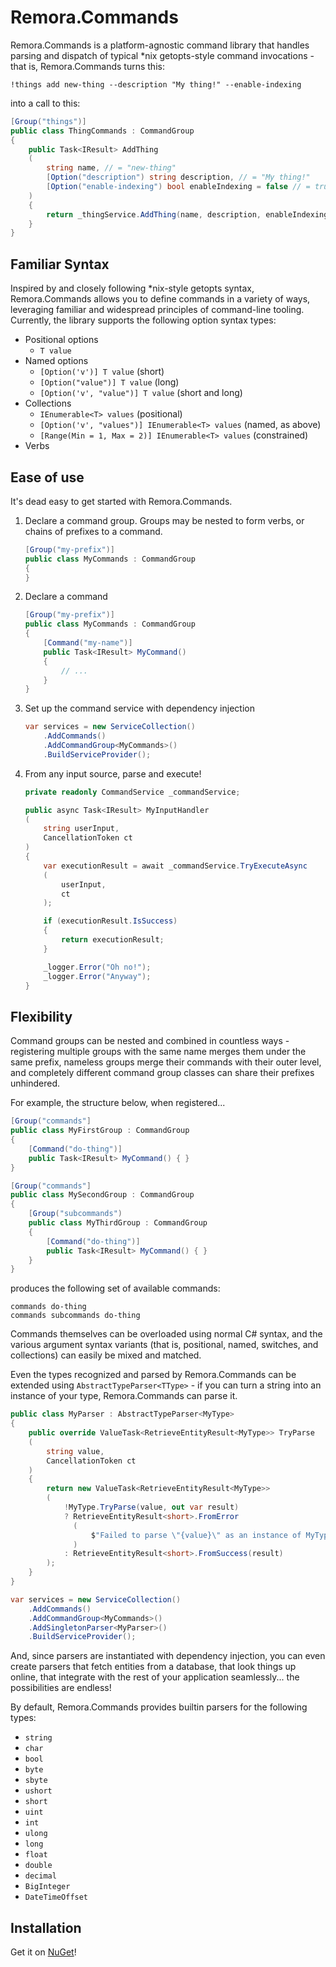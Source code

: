 Remora.Commands
===============

Remora.Commands is a platform-agnostic command library that handles parsing and
dispatch of typical *nix getopts-style command invocations - that is, 
Remora.Commands turns this:

```
!things add new-thing --description "My thing!" --enable-indexing
```

into a call to this:

```cs
[Group("things")]
public class ThingCommands : CommandGroup
{
    public Task<IResult> AddThing
    (
        string name, // = "new-thing"
        [Option("description") string description, // = "My thing!"
        [Option("enable-indexing") bool enableIndexing = false // = true
    )
    {
        return _thingService.AddThing(name, description, enableIndexing);
    }
}
```

## Familiar Syntax
Inspired by and closely following *nix-style getopts syntax, Remora.Commands 
allows you to define commands in a variety of ways, leveraging familiar and 
widespread principles of command-line tooling. Currently, the library supports 
the following option syntax types:

  * Positional options
    - `T value`
  * Named options
    - `[Option('v')] T value` (short)
    - `[Option("value")] T value` (long)
    - `[Option('v', "value")] T value` (short and long)
  * Collections
    - `IEnumerable<T> values` (positional)
    - `[Option('v', "values")] IEnumerable<T> values` (named, as above)
    - `[Range(Min = 1, Max = 2)] IEnumerable<T> values` (constrained)
  * Verbs

## Ease of use
It's dead easy to get started with Remora.Commands.

  1. Declare a command group. Groups may be nested to form verbs, or chains of 
    prefixes to a command.
        ```cs
        [Group("my-prefix")]
        public class MyCommands : CommandGroup
        {
        }
        ```
  2. Declare a command
        ```cs
        [Group("my-prefix")]
        public class MyCommands : CommandGroup
        {
            [Command("my-name")]
            public Task<IResult> MyCommand()
            {
                // ...
            }
        }
        ```
  3. Set up the command service with dependency injection
        ```cs
        var services = new ServiceCollection()
            .AddCommands()
            .AddCommandGroup<MyCommands>()
            .BuildServiceProvider();
        ```
  4. From any input source, parse and execute!
        ```cs
        private readonly CommandService _commandService;

        public async Task<IResult> MyInputHandler
        (
            string userInput, 
            CancellationToken ct
        )
        {
            var executionResult = await _commandService.TryExecuteAsync
            (
                userInput,
                ct
            );

            if (executionResult.IsSuccess)
            {
                return executionResult;
            }

            _logger.Error("Oh no!");
            _logger.Error("Anyway");
        }
        ```

## Flexibility
Command groups can be nested and combined in countless ways - registering 
multiple groups with the same name merges them under the same prefix, nameless
groups merge their commands with their outer level, and completely different
command group classes can share their prefixes unhindered.

For example, the structure below, when registered...

```cs
[Group("commands"]
public class MyFirstGroup : CommandGroup 
{
    [Command("do-thing")]
    public Task<IResult> MyCommand() { }
}

[Group("commands"]
public class MySecondGroup : CommandGroup 
{
    [Group("subcommands")
    public class MyThirdGroup : CommandGroup
    {
        [Command("do-thing")]
        public Task<IResult> MyCommand() { }
    }
}
```

produces the following set of available commands:

```
commands do-thing
commands subcommands do-thing
```

Commands themselves can be overloaded using normal C# syntax, and the various
argument syntax variants (that is, positional, named, switches, and collections)
can easily be mixed and matched.

Even the types recognized and parsed by Remora.Commands can be extended using 
`AbstractTypeParser<TType>` - if you can turn a string into an instance of your
type, Remora.Commands can parse it.

```cs
public class MyParser : AbstractTypeParser<MyType>
{
    public override ValueTask<RetrieveEntityResult<MyType>> TryParse
    (
        string value, 
        CancellationToken ct
    )
    {
        return new ValueTask<RetrieveEntityResult<MyType>>
        (
            !MyType.TryParse(value, out var result)
            ? RetrieveEntityResult<short>.FromError
              (
                  $"Failed to parse \"{value}\" as an instance of MyType."
              )
            : RetrieveEntityResult<short>.FromSuccess(result)
        );
    }
}
```

```cs
var services = new ServiceCollection()
    .AddCommands()
    .AddCommandGroup<MyCommands>()
    .AddSingletonParser<MyParser>()
    .BuildServiceProvider();
```

And, since parsers are instantiated with dependency injection, you can even
create parsers that fetch entities from a database, that look things up online,
that integrate with the rest of your application seamlessly... the possibilities
are endless!

By default, Remora.Commands provides builtin parsers for the following types:
  * `string`
  * `char`
  * `bool`
  * `byte`
  * `sbyte`
  * `ushort`
  * `short`
  * `uint`
  * `int`
  * `ulong`
  * `long`
  * `float`
  * `double`
  * `decimal`
  * `BigInteger`
  * `DateTimeOffset`

## Installation
Get it on [NuGet](http://nuget.org/packages/Remora.Commands)!
